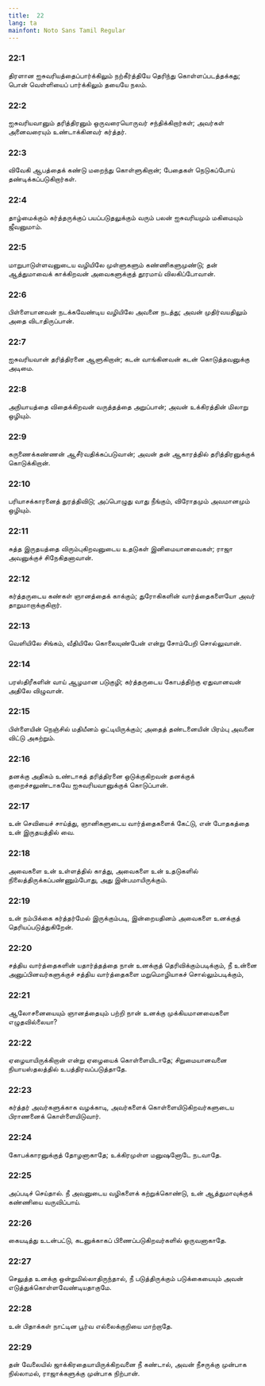 ```yaml
---
title:  22
lang: ta
mainfont: Noto Sans Tamil Regular
---
```


###  22:1

திரளான ஐசுவரியத்தைப்பார்க்கிலும் நற்கீர்த்தியே தெரிந்து கொள்ளப்படத்தக்கது; பொன் வெள்ளியைப் பார்க்கிலும் தயையே நலம்.

###  22:2

ஐசுவரியவானும் தரித்திரனும் ஒருவரையொருவர் சந்திக்கிறார்கள்; அவர்கள் அனைவரையும் உண்டாக்கினவர் கர்த்தர்.

###  22:3

விவேகி ஆபத்தைக் கண்டு மறைந்து கொள்ளுகிறான்; பேதைகள் நெடுகப்போய் தண்டிக்கப்படுகிறார்கள்.

###  22:4

தாழ்மைக்கும் கர்த்தருக்குப் பயப்படுதலுக்கும் வரும் பலன் ஐசுவரியமும் மகிமையும் ஜீவனுமாம்.

###  22:5

மாறுபாடுள்ளவனுடைய வழியிலே முள்ளுகளும் கண்ணிகளுமுண்டு; தன் ஆத்துமாவைக் காக்கிறவன் அவைகளுக்குத் தூரமாய் விலகிப்போவான்.

###  22:6

பிள்ளையானவன் நடக்கவேண்டிய வழியிலே அவனை நடத்து; அவன் முதிர்வயதிலும் அதை விடாதிருப்பான்.

###  22:7

ஐசுவரியவான் தரித்திரனை ஆளுகிறான்; கடன் வாங்கினவன் கடன் கொடுத்தவனுக்கு அடிமை.

###  22:8

அநியாயத்தை விதைக்கிறவன் வருத்தத்தை அறுப்பான்; அவன் உக்கிரத்தின் மிலாறு ஒழியும்.

###  22:9

கருணைக்கண்ணன் ஆசீர்வதிக்கப்படுவான்; அவன் தன் ஆகாரத்தில் தரித்திரனுக்குக் கொடுக்கிறான்.

###  22:10

பரியாசக்காரனைத் துரத்திவிடு; அப்பொழுது வாது நீங்கும், விரோதமும் அவமானமும் ஒழியும்.

###  22:11

சுத்த இருதயத்தை விரும்புகிறவனுடைய உதடுகள் இனிமையானவைகள்; ராஜா அவனுக்குச் சிநேகிதனாவான்.

###  22:12

கர்த்தருடைய கண்கள் ஞானத்தைக் காக்கும்; துரோகிகளின் வார்த்தைகளையோ அவர் தாறுமாறாக்குகிறார்.

###  22:13

வெளியிலே சிங்கம், வீதியிலே கொலையுண்பேன் என்று சோம்பேறி சொல்லுவான்.

###  22:14

பரஸ்திரீகளின் வாய் ஆழமான படுகுழி; கர்த்தருடைய கோபத்திற்கு ஏதுவானவன் அதிலே விழுவான்.

###  22:15

பிள்ளையின் நெஞ்சில் மதியீனம் ஒட்டியிருக்கும்; அதைத் தண்டனையின் பிரம்பு அவனை விட்டு அகற்றும்.

###  22:16

தனக்கு அதிகம் உண்டாகத் தரித்திரனை ஒடுக்குகிறவன் தனக்குக் குறைச்சலுண்டாகவே ஐசுவரியவானுக்குக் கொடுப்பான்.

###  22:17

உன் செவியைச் சாய்த்து, ஞானிகளுடைய வார்த்தைகளைக் கேட்டு, என் போதகத்தை உன் இருதயத்தில் வை.

###  22:18

அவைகளை உன் உள்ளத்தில் காத்து, அவைகளை உன் உதடுகளில் நிலைத்திருக்கப்பண்ணும்போது, அது இன்பமாயிருக்கும்.

###  22:19

உன் நம்பிக்கை கர்த்தர்மேல் இருக்கும்படி, இன்றையதினம் அவைகளை உனக்குத் தெரியப்படுத்துகிறேன்.

###  22:20

சத்திய வார்த்தைகளின் யதார்த்தத்தை நான் உனக்குத் தெரிவிக்கும்படிக்கும், நீ உன்னை அனுப்பினவர்களுக்குச் சத்திய வார்த்தைகளை மறுமொழியாகச் சொல்லும்படிக்கும்,

###  22:21

ஆலோசனையையும் ஞானத்தையும் பற்றி நான் உனக்கு முக்கியமானவைகளை எழுதவில்லையா?

###  22:22

ஏழையாயிருக்கிறான் என்று ஏழையைக் கொள்ளையிடாதே; சிறுமையானவனை நியாயஸ்தலத்தில் உபத்திரவப்படுத்தாதே.

###  22:23

கர்த்தர் அவர்களுக்காக வழக்காடி, அவர்களைக் கொள்ளையிடுகிறவர்களுடைய பிராணனைக் கொள்ளையிடுவார்.

###  22:24

கோபக்காரனுக்குத் தோழனாகாதே; உக்கிரமுள்ள மனுஷனோடே நடவாதே.

###  22:25

அப்படிச் செய்தால். நீ அவனுடைய வழிகளைக் கற்றுக்கொண்டு, உன் ஆத்துமாவுக்குக் கண்ணியை வருவிப்பாய்.

###  22:26

கையடித்து உடன்பட்டு, கடனுக்காகப் பிணைப்படுகிறவர்களில் ஒருவனாகாதே.

###  22:27

செலுத்த உனக்கு ஒன்றுமில்லாதிருந்தால், நீ படுத்திருக்கும் படுக்கையையும் அவன் எடுத்துக்கொள்ளவேண்டியதாகுமே.

###  22:28

உன் பிதாக்கள் நாட்டின பூர்வ எல்லைக்குறியை மாற்றாதே.

###  22:29

தன் வேலையில் ஜாக்கிரதையாயிருக்கிறவனை நீ கண்டால், அவன் நீசருக்கு முன்பாக நில்லாமல், ராஜாக்களுக்கு முன்பாக நிற்பான்.

